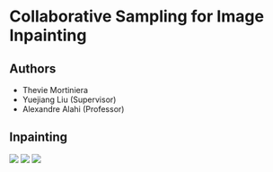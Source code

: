 # Collaborative Sampling for Image Inpainting

## Authors 

- Thevie Mortiniera
- Yuejiang Liu (Supervisor)
- Alexandre Alahi (Professor)


## Inpainting


<p float="left">
  <img src="../master/assets/inpaint0.png">
  <img src="../master/assets/inpaint1.png">
  <img src="../master/assets/inpaint2.png">
</p>

